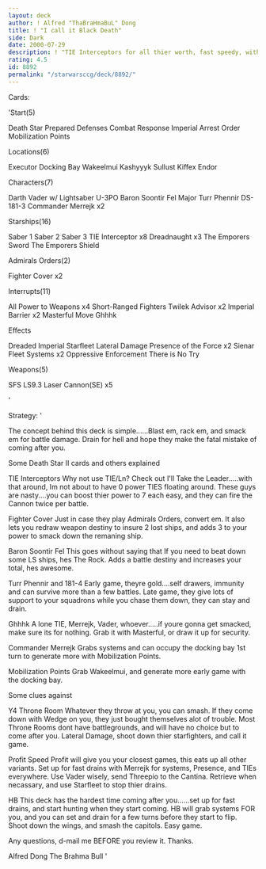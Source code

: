 ```yaml
---
layout: deck
author: ! Alfred "ThaBraHmaBuL" Dong
title: ! "I call it Black Death"
side: Dark
date: 2000-07-29
description: ! "TIE Interceptors for all thier worth, fast speedy, with retrieval and all."
rating: 4.5
id: 8892
permalink: "/starwarsccg/deck/8892/"
---
```

Cards: 

'Start(5)

Death Star
Prepared Defenses
Combat Response
Imperial Arrest Order
Mobilization Points

Locations(6)

Executor Docking Bay
Wakeelmui
Kashyyyk
Sullust
Kiffex
Endor


Characters(7)

Darth Vader w/ Lightsaber
U-3PO
Baron Soontir Fel
Major Turr Phennir
DS-181-3
Commander Merrejk x2

Starships(16)

Saber 1
Saber 2
Saber 3
TIE Interceptor x8
Dreadnaught x3
The Emporers Sword
The Emporers Shield

Admirals Orders(2)

Fighter Cover x2

Interrupts(11)

All Power to Weapons x4
Short-Ranged Fighters
Twilek Advisor x2
Imperial Barrier x2
Masterful Move
Ghhhk

Effects

Dreaded Imperial Starfleet
Lateral Damage
Presence of the Force x2
Sienar Fleet Systems x2
Oppressive Enforcement
There is No Try

Weapons(5)

SFS LS9.3 Laser Cannon(SE) x5






'

Strategy: '

The concept behind this deck is simple......Blast em, rack em, and smack em for battle damage. Drain for hell and hope they make the fatal mistake of coming after you.

Some Death Star II cards and others explained


TIE Interceptors Why not use TIE/Ln? Check out I'll Take the Leader.....with that around, Im not about to have 0 power TIES floating around. These guys are nasty....you can boost thier power to 7 each easy, and they can fire the Cannon twice per battle.

Fighter Cover Just in case they play Admirals Orders, convert em. It also lets you redraw weapon destiny to insure 2 lost ships, and adds 3 to your power to smack down the remaning ship.

Baron Soontir Fel This goes without saying that If you need to beat down some LS ships, hes The Rock. Adds a battle destiny and increases your total, hes awesome.

Turr Phennir and 181-4 Early game, theyre gold....self drawers, immunity and can survive more than a few battles. Late game, they give lots of support to your squadrons while you chase them down, they can stay and drain.

Ghhhk A lone TIE, Merrejk, Vader, whoever.....if youre gonna get smacked, make sure its for nothing. Grab it with Masterful, or draw it up for security.

Commander Merrejk Grabs systems and can occupy the docking bay 1st turn to generate more with Mobilization Points.

Mobilization Points Grab Wakeelmui, and generate more early game with the docking bay.


Some clues against

Y4 Throne Room Whatever they throw at you, you can smash. If they come down with Wedge on you, they just bought themselves alot of trouble. Most Throne Rooms dont have battlegrounds, and will have no choice but to come after you. Lateral Damage, shoot down thier starfighters, and call it game.

Profit Speed Profit will give you your closest games, this eats up all other variants. Set up for fast drains with Merrejk for systems, Presence, and TIEs everywhere. Use Vader wisely, send Threepio to the Cantina. Retrieve when necassary, and use Starfleet to stop thier drains.

HB This deck has the hardest time coming after you......set up for fast drains, and start hunting when they start coming. HB will grab systems FOR you, and you can set and drain for a few turns before they start to flip. Shoot down the wings, and smash the capitols. Easy game.


Any questions, d-mail me BEFORE you review it. Thanks.


Alfred Dong
The Brahma Bull
'
